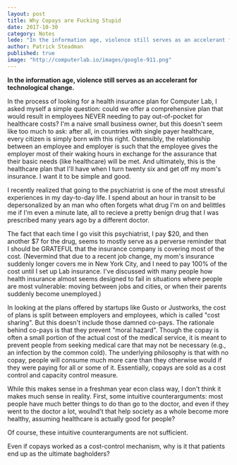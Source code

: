 ```yaml
---
layout: post
title: Why Copays are Fucking Stupid
date: 2017-10-30
category: Notes
lede: "In the information age, violence still serves as an accelerant for technological change."
author: Patrick Steadman
published: true
image: "http://computerlab.io/images/google-911.png"
---
```


__In the information age, violence still serves as an accelerant for technological change.__

In the process of looking for a health insurance plan for Computer Lab, I asked
myself a simple question: could we offer a comprehensive plan that would result
in employees NEVER needing to pay out-of-pocket for healthcare costs? I'm a
naive small business owner, but this doesn't seem like too much to ask: after
all, in countries with single payer healthcare, every citizen is simply born
with this right. Ostensibly, the relationship between an employee and employer
is such that the employee gives the employer most of their waking hours in
exchange for the assurance that their basic needs (like healthcare) will be met.
And ultimately, this is the healthcare plan that I'll have when I turn twenty
six and get off my mom's insurance. I want it to be simple and good.

I recently realized that going to the psychiatrist is one of the most stressful
experiences in my day-to-day life. I spend about an hour in transit to be
depersonalized by an man who often forgets what drug I'm on and belittles me if
I'm even a minute late, all to recieve a pretty benign drug that I was
prescribed many years ago by a different doctor.

The fact that each time I go visit this psychiatrist, I pay $20, and then
another $7 for the drug, seems to mostly serve as a perverse reminder that I
should be GRATEFUL that the insurance company is covering most of the cost.
(Nevermind that due to a recent job change, my mom's insurance suddenly longer
covers me in New York City, and I need to pay 100% of the cost until I set up
Lab insurance. I've discussed with many people how health insurance almost seems
designed to fail in situations where people are most vulnerable: moving between
jobs and cities, or when their parents suddenly become unemployed.)

In looking at the plans offered by startups like Gusto or Justworks, the cost of
plans is split between employers and employees, which is called "cost sharing".
But this doesn't include those damned co-pays. The rationale behind co-pays is
that they prevent "moral hazard". Though the copay is often a small portion of
the actual cost of the medical service, it is meant to prevent people from
seeking medical care that may not be necessary (e.g., an infection by the common
cold). The underlying philosophy is that with no copay, people will consume much
more care than they otherwise would if they were paying for all or some of it.
Essentially, copays are sold as a cost control and capacity control measure.

While this makes sense in a freshman year econ class way, I don't think it makes
much sense in reality. First, some intuitive counterarguments: most people have
much better things to do than go to the doctor, and even if they went to the
doctor a lot, woulnd't that help society as a whole become more healthy,
assuming healthcare is actually good for people?

Of course, these intuitive counterarguments are not sufficient. 


Even if copays worked as a cost-control mechanism, why is it that patients end
up as the ultimate bagholders?

